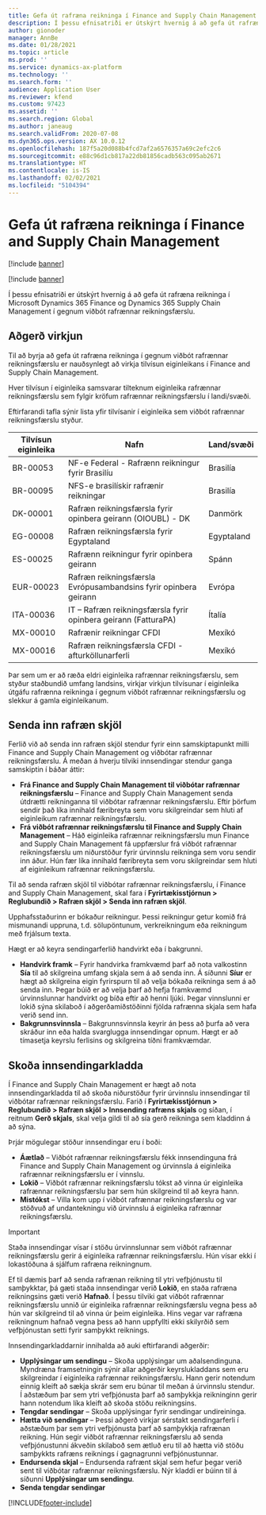 ```yaml
---
title: Gefa út rafræna reikninga í Finance and Supply Chain Management
description: Í þessu efnisatriði er útskýrt hvernig á að gefa út rafræna reikninga í Microsoft Dynamics 365 Finance og Dynamics 365 Supply Chain Management í gegnum viðbót rafrænnar reikningsfærslu.
author: gionoder
manager: AnnBe
ms.date: 01/28/2021
ms.topic: article
ms.prod: ''
ms.service: dynamics-ax-platform
ms.technology: ''
ms.search.form: ''
audience: Application User
ms.reviewer: kfend
ms.custom: 97423
ms.assetid: ''
ms.search.region: Global
ms.author: janeaug
ms.search.validFrom: 2020-07-08
ms.dyn365.ops.version: AX 10.0.12
ms.openlocfilehash: 187f5a20d088b4fcd7af2a6576357a69c2efc2c6
ms.sourcegitcommit: e88c96d1cb817a22db81856cadb563c095ab2671
ms.translationtype: HT
ms.contentlocale: is-IS
ms.lasthandoff: 02/02/2021
ms.locfileid: "5104394"
---
```

# <a name="issue-electronic-invoices-in-finance-and-supply-chain-management"></a>Gefa út rafræna reikninga í Finance and Supply Chain Management

[!include [banner](../includes/banner.md)]

[!include [banner](../includes/preview-banner.md)]

Í þessu efnisatriði er útskýrt hvernig á að gefa út rafræna reikninga í Microsoft Dynamics 365 Finance og Dynamics 365 Supply Chain Management í gegnum viðbót rafrænnar reikningsfærslu.


## <a name="feature-activation"></a>Aðgerð virkjun

Til að byrja að gefa út rafræna reikninga í gegnum viðbót rafrænnar reikningsfærslu er nauðsynlegt að virkja tilvísun eiginleikans í Finance and Supply Chain Management.

Hver tilvísun í eiginleika samsvarar tilteknum eiginleika rafrænnar reikningsfærslu sem fylgir kröfum rafrænnar reikningsfærslu í landi/svæði.

Eftirfarandi tafla sýnir lista yfir tilvísanir í eiginleika sem viðbót rafrænnar reikningsfærslu styður.

| Tilvísun eiginleika | Nafn                                              | Land/svæði |
|-------------------|---------------------------------------------------|----------------|
| BR-00053          | NF-e Federal - Rafrænn reikningur fyrir Brasilíu       | Brasilía         |
| BR-00095          | NFS-e brasilískir rafrænir reikningar               | Brasilía         |
| DK-00001          | Rafræn reikningsfærsla fyrir opinbera geirann (OIOUBL) - DK    | Danmörk        |
| EG-00008          | Rafræn reikningsfærsla fyrir Egyptaland                             | Egyptaland          |
| ES-00025          | Rafrænn reikningur fyrir opinbera geirann           | Spánn          |
| EUR-00023         | Rafræn reikningsfærsla Evrópusambandsins fyrir opinbera geirann       | Evrópa         |
| ITA-00036         | IT – Rafræn reikningsfærsla fyrir opinbera geirann (FatturaPA) | Ítalía          |
| MX-00010          | Rafrænir reikningar CFDI                                  | Mexíkó         |
| MX-00016          | Rafræn reikningsfærsla CFDI - afturköllunarferli           | Mexíkó         |

Þar sem um er að ræða eldri eiginleika rafrænnar reikningsfærslu, sem styður staðbundið umfang landsins, virkjar virkjun tilvísunar í eiginleika útgáfu rafrænna reikninga í gegnum viðbót rafrænnar reikningsfærslu og slekkur á gamla eiginleikanum.

## <a name="submit-electronic-documents"></a>Senda inn rafræn skjöl

Ferlið við að senda inn rafræn skjöl stendur fyrir einn samskiptapunkt milli Finance and Supply Chain Management og viðbótar rafrænnar reikningsfærslu. Á meðan á hverju tilviki innsendingar stendur ganga samskiptin í báðar áttir:

- **Frá Finance and Supply Chain Management til viðbótar rafrænnar reikningsfærslu** – Finance and Supply Chain Management senda útdrætti reikninganna til viðbótar rafrænnar reikningsfærslu. Eftir þörfum sendir það líka innihald færibreyta sem voru skilgreindar sem hluti af eiginleikum rafrænnar reikningsfærslu.
- **Frá viðbót rafrænnar reikningsfærslu til Finance and Supply Chain Management** – Háð eiginleika rafrænnar reikningsfærslu mun Finance and Supply Chain Management fá uppfærslur frá viðbót rafrænnar reikningsfærslu um niðurstöður fyrir úrvinnslu reikninga sem voru sendir inn áður. Hún fær líka innihald færibreyta sem voru skilgreindar sem hluti af eiginleikum rafrænnar reikningsfærslu.

Til að senda rafræn skjöl til viðbótar rafrænnar reikningsfærslu, í Finance and Supply Chain Management, skal fara í **Fyrirtækisstjórnun &gt; Reglubundið &gt; Rafræn skjöl &gt; Senda inn rafræn skjöl**.

Upphafsstaðurinn er bókaður reikningur. Þessi reikningur getur komið frá mismunandi uppruna, t.d. sölupöntunum, verkreikningum eða reikningum með frjálsum texta.

Hægt er að keyra sendingarferlið handvirkt eða í bakgrunni.

- **Handvirk framk** – Fyrir handvirka framkvæmd þarf að nota valkostinn **Sía** til að skilgreina umfang skjala sem á að senda inn. Á síðunni **Síur** er hægt að skilgreina eigin fyrirspurn til að velja bókaða reikninga sem á að senda inn. Þegar búið er að velja þarf að hefja framkvæmd úrvinnslunnar handvirkt og bíða eftir að henni ljúki. Þegar vinnslunni er lokið sýna skilaboð í aðgerðamiðstöðinni fjölda rafrænna skjala sem hafa verið send inn.
- **Bakgrunnsvinnsla** – Bakgrunnsvinnsla keyrir án þess að þurfa að vera skráður inn eða halda svarglugga innsendingar opnum. Hægt er að tímasetja keyrslu ferlisins og skilgreina tíðni framkvæmdar.

## <a name="view-the-submission-logs"></a>Skoða innsendingarkladda

Í Finance and Supply Chain Management er hægt að nota innsendingarkladda til að skoða niðurstöður fyrir úrvinnslu innsendingar til viðbótar rafrænnar reikningsfærslu. Farið í **Fyrirtækisstjórnun &gt; Reglubundið &gt; Rafræn skjöl &gt; Innsending rafræns skjals** og síðan, í reitnum **Gerð skjals**, skal velja gildi til að sía gerð reikninga sem kladdinn á að sýna.

Þrjár mögulegar stöður innsendingar eru í boði:

- **Áætlað** – Viðbót rafrænnar reikningsfærslu fékk innsendinguna frá Finance and Supply Chain Management og úrvinnsla á eiginleika rafrænnar reikningsfærslu er í vinnslu.
- **Lokið** – Viðbót rafrænnar reikningsfærslu tókst að vinna úr eiginleika rafrænnar reikningsfærslu þar sem hún skilgreind til að keyra hann.
- **Mistókst** – Villa kom upp í viðbót rafrænnar reikningsfærslu og var stöðvuð af undantekningu við úrvinnslu á eiginleika rafrænnar reikningsfærslu.

> [!IMPORTANT]
> Staða innsendingar vísar í stöðu úrvinnslunnar sem viðbót rafrænnar reikningsfærslu gerir á eiginleika rafrænnar reikningsfærslu. Hún vísar ekki í lokastöðuna á sjálfum rafræna reikningnum.
>
> Ef til dæmis þarf að senda rafrænan reikning til ytri vefþjónustu til samþykktar, þá gæti staða innsendingar verið **Lokið**, en staða rafræna reikningsins gæti verið **Hafnað**. Í þessu tilviki gat viðbót rafrænnar reikningsfærslu unnið úr eiginleika rafrænnar reikningsfærslu vegna þess að hún var skilgreind til að vinna úr þeim eiginleika. Hins vegar var rafræna reikningnum hafnað vegna þess að hann uppfyllti ekki skilyrðið sem vefþjónustan setti fyrir samþykkt reiknings.

Innsendingarkladdarnir innihalda að auki eftirfarandi aðgerðir:

- **Upplýsingar um sendingu** – Skoða upplýsingar um aðalsendinguna. Myndræna framsetningin sýnir allar aðgerðir keyrslukladdans sem eru skilgreindar í eiginleika rafrænnar reikningsfærslu. Hann gerir notendum einnig kleift að sækja skrár sem eru búnar til meðan á úrvinnslu stendur. Í aðstæðum þar sem ytri vefþjónusta þarf að samþykkja reikninginn gerir hann notendum líka kleift að skoða stöðu reikningsins.
- **Tengdar sendingar** – Skoða upplýsingar fyrir sendingar undireininga.
- **Hætta við sendingar** – Þessi aðgerð virkjar sérstakt sendingarferli í aðstæðum þar sem ytri vefþjónusta þarf að samþykkja rafrænan reikning. Hún segir viðbót rafrænnar reikningsfærslu að senda vefþjónustunni ákveðin skilaboð sem ætluð eru til að hætta við stöðu samþykkts rafræns reiknings í gagnagrunni vefþjónustunnar.
- **Endursenda skjal** – Endursenda rafrænt skjal sem hefur þegar verið sent til viðbótar rafrænnar reikningsfærslu. Nýr kladdi er búinn til á síðunni **Upplýsingar um sendingu**.
- **Senda tengdar sendingar**


[!INCLUDE[footer-include](../../includes/footer-banner.md)]